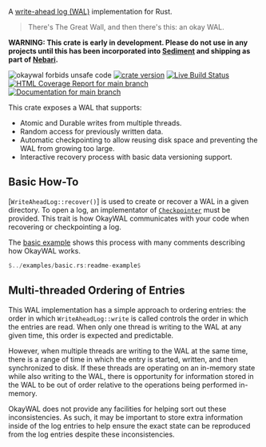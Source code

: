 A [write-ahead log (WAL)](https://en.wikipedia.org/wiki/Write-ahead_logging)
implementation for Rust.

> There's The Great Wall, and then there's this: an okay WAL.

**WARNING: This crate is early in development. Please do not use in any projects
until this has been incorporated into
[Sediment](https://github.com/khonsulabs/sediment) and shipping as part of
[Nebari](https://github.com/khonsulabs/nebari).**

![okaywal forbids unsafe code](https://img.shields.io/badge/unsafe-forbid-success)
[![crate version](https://img.shields.io/crates/v/okaywal.svg)](https://crates.io/crates/okaywal)
[![Live Build Status](https://img.shields.io/github/workflow/status/khonsulabs/okaywal/Tests/main)](https://github.com/khonsulabs/okaywal/actions?query=workflow:Tests)
[![HTML Coverage Report for `main` branch](https://khonsulabs.github.io/okaywal/coverage/badge.svg)](https://khonsulabs.github.io/okaywal/coverage/)
[![Documentation for `main` branch](https://img.shields.io/badge/docs-main-informational)](https://khonsulabs.github.io/okaywal/main/okaywal/)

This crate exposes a WAL that supports:

- Atomic and Durable writes from multiple threads.
- Random access for previously written data.
- Automatic checkpointing to allow reusing disk space and
  preventing the WAL from growing too large.
- Interactive recovery process with basic data versioning support.

## Basic How-To

[`WriteAheadLog::recover()`] is used to create or recover a WAL in a given
directory. To open a log, an implementator of [`Checkpointer`]($checkpointer-trait$)
must be provided. This trait is how OkayWAL communicates with your code when
recovering or checkpointing a log.

The [basic example][basic-example] shows this process with many comments
describing how OkayWAL works.

```rust
$../examples/basic.rs:readme-example$
```

## Multi-threaded Ordering of Entries

This WAL implementation has a simple approach to ordering entries: the order in
which `WriteAheadLog::write` is called controls the order in which the entries
are read. When only one thread is writing to the WAL at any given time, this
order is expected and predictable.

However, when multiple threads are writing to the WAL at the same time, there is
a range of time in which the entry is started, written, and then synchronized to
disk. If these threads are operating on an in-memory state while also writing to
the WAL, there is opportunity for information stored in the WAL to be out of
order relative to the operations being performed in-memory.

OkayWAL does not provide any facilities for helping sort out these
inconsistencies. As such, it may be important to store extra information inside
of the log entries to help ensure the exact state can be reproduced from the log
entries despite these inconsistencies.

[wal]: https://en.wikipedia.org/wiki/Write-ahead_logging
[basic-example]: $src-base$/examples/basic.rs
